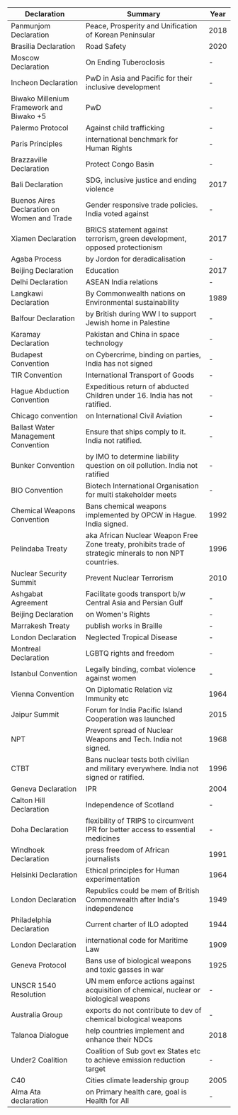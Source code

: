 

| Declaration | Summary | Year |
|-------------|---------|------|
| Panmunjom Declaration | Peace, Prosperity and Unification of Korean Peninsular | 2018 |
| Brasilia Declaration | Road Safety | 2020 |
| Moscow Declaration | On Ending Tuberoclosis | - |
| Incheon Declaration | PwD in Asia and Pacific for their inclusive development | - |
| Biwako Millenium Framework and Biwako +5 | PwD | - |
| Palermo Protocol | Against child trafficking | - |
| Paris Principles | international benchmark for Human Rights | - |
| Brazzaville Declaration | Protect Congo Basin | - |
| Bali Declaration | SDG, inclusive justice and ending violence | 2017 |
| Buenos Aires Declaration on Women and Trade | Gender responsive trade policies. India voted against | - |
| Xiamen Declaration | BRICS statement against terrorism, green development, opposed protectionism | 2017 |
| Agaba Process | by Jordon for deradicalisation | - |
| Beijing Declaration | Education | 2017 |
| Delhi Declaration | ASEAN India relations | - |
| Langkawi Declaration | By Commonwealth nations on Environmental sustainability | 1989 |
| Balfour Declaration | by British during WW I to support Jewish home in Palestine | - |
| Karamay Declaration | Pakistan and China in space technology | - |
| Budapest Convention | on Cybercrime, binding on parties, India has not signed | - |
| TIR Convention | International Transport of Goods | - |
| Hague Abduction Convention | Expeditious return of abducted Children under 16. India has not ratified. | - |
| Chicago convention | on International Civil Aviation | - |
| Ballast Water Management Convention | Ensure that ships comply to it. India not ratified. | - |
| Bunker Convention | by IMO to determine liability question on oil pollution. India not ratified | - |
| BIO Convention | Biotech International Organisation for multi stakeholder meets | - |
| Chemical Weapons Convention | Bans chemical weapons implemented by OPCW in Hague. India signed. | 1992 |
| Pelindaba Treaty | aka African Nuclear Weapon Free Zone treaty, prohibits trade of strategic minerals to non NPT countries. | 1996 |
| Nuclear Security Summit | Prevent Nuclear Terrorism | 2010 |
| Ashgabat Agreement | Facilitate goods transport b/w Central Asia and Persian Gulf | - |
| Beijing Declaration | on Women's Rights | - |
| Marrakesh Treaty | publish works in Braille | - |
| London Declaration | Neglected Tropical Disease | - |
| Montreal Declaration | LGBTQ rights and freedom | - |
| Istanbul Convention | Legally binding, combat violence against women | - |
| Vienna Convention | On Diplomatic Relation viz Immunity etc | 1964 |
| Jaipur Summit | Forum for India Pacific Island Cooperation was launched | 2015 |
| NPT | Prevent spread of Nuclear Weapons and Tech. India not signed. | 1968 |
| CTBT | Bans nuclear tests both civilian and military everywhere. India not signed or ratified. | 1996 |
| Geneva Declaration | IPR | 2004 |
| Calton Hill Declaration | Independence of Scotland | - |
| Doha Declaration | flexibility of TRIPS to circumvent IPR for better access to essential medicines | - |
| Windhoek Declaration | press freedom of African journalists | 1991 |
| Helsinki Declaration | Ethical principles for Human experimentation | 1964 |
| London Declaration | Republics could be mem of British Commonwealth after India's independence | 1949 |
| Philadelphia Declaration | Current charter of ILO adopted | 1944 |
| London Declaration | international code for Maritime Law | 1909 |
| Geneva Protocol | Bans use of biological weapons and toxic gasses in war | 1925 |
| UNSCR 1540 Resolution | UN mem enforce actions against acquisition of chemical, nuclear or biological weapons | - |
| Australia Group | exports do not contribute to dev of chemical biological weapons | - |
| Talanoa Dialogue | help countries implement and enhance their NDCs | 2018 |
| Under2 Coalition | Coalition of Sub govt ex States etc to achieve emission reduction target | - |
| C40 | Cities climate leadership group | 2005 |
| Alma Ata declaration | on Primary health care, goal is Health for All | - |